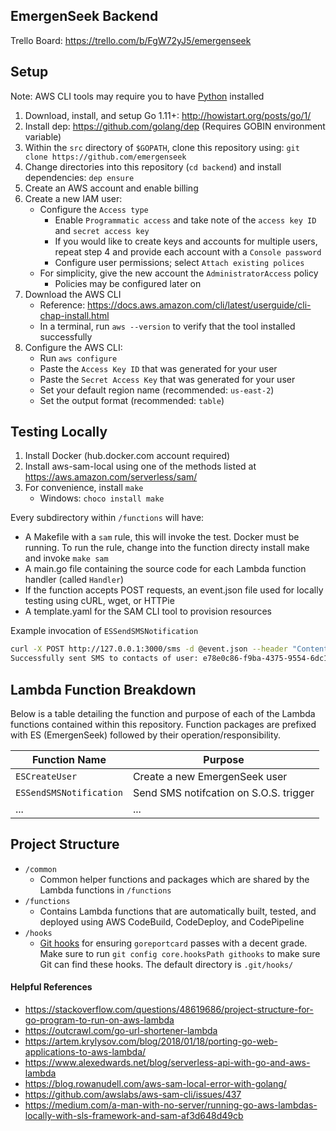 ## EmergenSeek Backend
Trello Board: https://trello.com/b/FgW72yJ5/emergenseek

## Setup
Note: AWS CLI tools may require you to have [Python](https://www.python.org/downloads/release/python-371/) installed
1. Download, install, and setup Go 1.11+: http://howistart.org/posts/go/1/
2. Install dep: https://github.com/golang/dep (Requires GOBIN environment variable)
3. Within the `src` directory of `$GOPATH`, clone this repository using: `git clone https://github.com/emergenseek`
4. Change directories into this repository (`cd backend`) and install dependencies: `dep ensure`
5. Create an AWS account and enable billing
6. Create a new IAM user:
      - Configure the `Access type`
        - Enable `Programmatic access` and take note of the `access key ID` and `secret access key`
        - If you would like to create keys and accounts for multiple users, repeat step 4 and provide each account with a `Console password`
        - Configure user permissions; select `Attach existing polices`
      - For simplicity, give the new account the `AdministratorAccess` policy
        - Policies may be configured later on
7. Download the AWS CLI
    - Reference: https://docs.aws.amazon.com/cli/latest/userguide/cli-chap-install.html
    - In a terminal, run `aws --version` to verify that the tool installed successfully
8. Configure the AWS CLI:
    - Run `aws configure`
    - Paste the `Access Key ID` that was generated for your user
    - Paste the `Secret Access Key` that was generated for your user
    - Set your default region name (recommended: `us-east-2`)
    - Set the output format (recommended: `table`)

## Testing Locally 
1. Install Docker (hub.docker.com account required)
2. Install aws-sam-local using one of the methods listed at https://aws.amazon.com/serverless/sam/
3. For convenience, install `make`
    - Windows: `choco install make`

Every subdirectory within `/functions` will have:
  - A Makefile with a `sam` rule, this will invoke the test. Docker must be running. To run the rule, change into the function directy install make and invoke `make sam`
  - A main.go file containing the source code for each Lambda function handler (called `Handler`)
  - If the function accepts POST requests, an event.json file used for locally testing using cURL, wget, or HTTPie
  - A template.yaml for the SAM CLI tool to provision resources

Example invocation of `ESSendSMSNotification`
```bash
curl -X POST http://127.0.0.1:3000/sms -d @event.json --header "Content-Type: application/json"
Successfully sent SMS to contacts of user: e78e0c86-f9ba-4375-9554-6dc1426f5605
```

## Lambda Function Breakdown
Below is a table detailing the function and purpose of each of the Lambda functions contained within this repository. Function packages are prefixed with ES (EmergenSeek) followed by their operation/responsibility.

|Function Name          |Purpose                               |
|-----------------------|--------------------------------------|
|`ESCreateUser`         |Create a new EmergenSeek user         |
|`ESSendSMSNotification`|Send SMS notifcation on S.O.S. trigger|
|...                    |...                                   |

## Project Structure
  - `/common`
    - Common helper functions and packages which are shared by the Lambda functions in `/functions`
  - `/functions`
    - Contains Lambda functions that are automatically built, tested, and deployed using AWS CodeBuild, CodeDeploy, and CodePipeline
  - `/hooks`
    - [Git hooks](https://git-scm.com/docs/githooks) for ensuring `goreportcard` passes with a decent grade. Make sure to run `git config core.hooksPath githooks` to make sure Git can find these hooks. The default directory is `.git/hooks/`

#### Helpful References
 - https://stackoverflow.com/questions/48619686/project-structure-for-go-program-to-run-on-aws-lambda
 - https://outcrawl.com/go-url-shortener-lambda
 - https://artem.krylysov.com/blog/2018/01/18/porting-go-web-applications-to-aws-lambda/
 - https://www.alexedwards.net/blog/serverless-api-with-go-and-aws-lambda
 - https://blog.rowanudell.com/aws-sam-local-error-with-golang/
 - https://github.com/awslabs/aws-sam-cli/issues/437
 - https://medium.com/a-man-with-no-server/running-go-aws-lambdas-locally-with-sls-framework-and-sam-af3d648d49cb